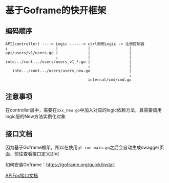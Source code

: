 # 基于Goframe的快开框架

## 编码顺序

```
API(controller) ----> Logic ------> ctrl调用Logic -> 注册控制器
↓                     |             |                 |
api/users/v1/users.go |             |                 |
                      ↓             |                 |
inte.../cont.../users/users_v1_*.go |                 |
                                    ↓                 |
   inte.../cont.../users/users_new.go                 |
                                                      ↓
                                    internal/cmd/cmd.go
```

## 注意事项

在controller层中，需要在`xxx_new.go`中加入对应的logic依赖方法，且需要调用logic层的New方法实例化对象

## 接口文档

因为基于Goframe框架，所以在使用`gf run main.go`之后会自动生成swagger页面，前往查看接口定义即可

如何安装Goframe：https://goframe.org/quick/install

[APIFox接口文档](https://o36k1oz5or.apifox.cn)